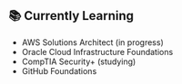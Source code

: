 ## 📚 Currently Learning

- AWS Solutions Architect (in progress)
- Oracle Cloud Infrastructure Foundations
- CompTIA Security+ (studying)
- GitHub Foundations
